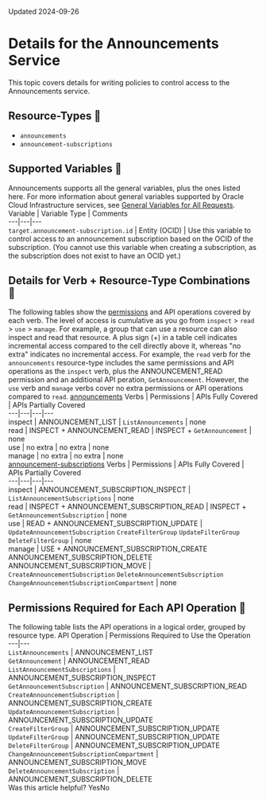 Updated 2024-09-26
# Details for the Announcements Service
This topic covers details for writing policies to control access to the Announcements service.
## Resource-Types 🔗 
  * `announcements`
  * `announcement-subscriptions`


## Supported Variables 🔗 
Announcements supports all the general variables, plus the ones listed here. For more information about general variables supported by Oracle Cloud Infrastructure services, see [General Variables for All Requests](https://docs.oracle.com/en-us/iaas/Content/Identity/policyreference/policyreference_topic-General_Variables_for_All_Requests.htm "Use the following general variables for all requests").
Variable | Variable Type | Comments  
---|---|---  
`target.announcement-subscription.id` | Entity (OCID) | Use this variable to control access to an announcement subscription based on the OCID of the subscription. (You cannot use this variable when creating a subscription, as the subscription does not exist to have an OCID yet.)  
## Details for Verb + Resource-Type Combinations 🔗 
The following tables show the [permissions](https://docs.oracle.com/iaas/Content/Identity/policies/permissions.htm) and API operations covered by each verb. The level of access is cumulative as you go from `inspect` > `read` > `use` > `manage`. For example, a group that can use a resource can also inspect and read that resource. A plus sign (+) in a table cell indicates incremental access compared to the cell directly above it, whereas "no extra" indicates no incremental access. 
For example, the `read` verb for the `announcements` resource-type includes the same permissions and API operations as the `inspect` verb, plus the ANNOUNCEMENT_READ permission and an additional API peration, `GetAnnouncement`. However, the `use` verb and `manage` verbs cover no extra permissions or API operations compared to `read`.
[announcements](https://docs.oracle.com/en-us/iaas/Content/Identity/policyreference/announcementspolicyreference.htm)
Verbs | Permissions | APIs Fully Covered | APIs Partially Covered  
---|---|---|---  
inspect | ANNOUNCEMENT_LIST | `ListAnnouncements` | none  
read | INSPECT + ANNOUNCEMENT_READ | INSPECT + `GetAnnouncement` | none  
use | no extra | no extra | none  
manage | no extra | no extra | none  
[announcement-subscriptions](https://docs.oracle.com/en-us/iaas/Content/Identity/policyreference/announcementspolicyreference.htm)
Verbs | Permissions | APIs Fully Covered | APIs Partially Covered  
---|---|---|---  
inspect |  ANNOUNCEMENT_SUBSCRIPTION_INSPECT | `ListAnnouncementSubscriptions` |  none  
read |  INSPECT + ANNOUNCEMENT_SUBSCRIPTION_READ |  INSPECT + `GetAnnouncementSubscription` |  none  
use |  READ + ANNOUNCEMENT_SUBSCRIPTION_UPDATE |  `UpdateAnnouncementSubscription` `CreateFilterGroup` `UpdateFilterGroup` `DeleteFilterGroup` |  none  
manage |  USE + ANNOUNCEMENT_SUBSCRIPTION_CREATE ANNOUNCEMENT_SUBSCRIPTION_DELETE ANNOUNCEMENT_SUBSCRIPTION_MOVE |  `CreateAnnouncementSubscription` `DeleteAnnouncementSubscription` `ChangeAnnouncementSubscriptionCompartment` |  none  
## Permissions Required for Each API Operation 🔗 
The following table lists the API operations in a logical order, grouped by resource type.
API Operation | Permissions Required to Use the Operation  
---|---  
`ListAnnouncements` | ANNOUNCEMENT_LIST  
`GetAnnouncement` | ANNOUNCEMENT_READ  
`ListAnnouncementSubscriptions` | ANNOUNCEMENT_SUBSCRIPTION_INSPECT  
`GetAnnouncementSubscription` | ANNOUNCEMENT_SUBSCRIPTION_READ  
`CreateAnnouncementSubscription` | ANNOUNCEMENT_SUBSCRIPTION_CREATE  
`UpdateAnnouncementSubscription` | ANNOUNCEMENT_SUBSCRIPTION_UPDATE  
`CreateFilterGroup` | ANNOUNCEMENT_SUBSCRIPTION_UPDATE  
`UpdateFilterGroup` | ANNOUNCEMENT_SUBSCRIPTION_UPDATE  
`DeleteFilterGroup` | ANNOUNCEMENT_SUBSCRIPTION_UPDATE  
`ChangeAnnouncementSubscriptionCompartment` | ANNOUNCEMENT_SUBSCRIPTION_MOVE  
`DeleteAnnouncementSubscription` | ANNOUNCEMENT_SUBSCRIPTION_DELETE  
Was this article helpful?
YesNo

